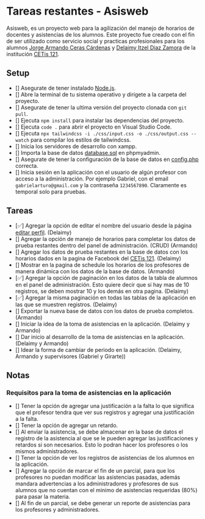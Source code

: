 # Tareas restantes - Asisweb

Asisweb, es un proyecto web para la agilización del manejo de horarios de docentes y asistencias de los alumnos. Este proyecto fue creado con el fin de ser utilizado como servicio social y practicas profesionales para los alumnos [Jorge Armando Ceras Cárdenas](https://github.com/armandodev) y [Delaimy Itzel Diaz Zamora](https://github.com/Delaimy) de la institución [CETis 121](https://www.cetis121.edu.mx/).

## Setup

- [] Asegurate de tener instalado [Node.js](https://nodejs.org/es/).
- [] Abre la terminal de tu sistema operativo y dirígete a la carpeta del proyecto.
- [] Asegurate de tener la ultima versión del proyecto clonada con `git pull`.
- [] Ejecuta `npm install` para instalar las dependencias del proyecto.
- [] Ejecuta `code .` para abrir el proyecto en Visual Studio Code.
- [] Ejecuta `npx tailwindcss -i ./css/input.css -o ./css/output.css --watch` para compilar los estilos de tailwindcss.
- [] Inicia los servidores de desarrollo con xampp.
- [] Importa la base de datos [database.sql](./api/db/database.sql) en phpmyadmin.
- [] Asegurate de tener la configuración de la base de datos en [config.php](./api/db/utils.php) correcta.
- [] Inicia sesión en la aplicación con el usuario de algún profesor con acceso a la administración. Por ejemplo Gabriel, con el email `gabrielarturo@gmail.com` y la contraseña `1234567890`. Claramente es temporal solo para pruebas.

## Tareas

- [✅] Agregar la opción de editar el nombre del usuario desde la página [editar perfil](./edit-profile.php). (Delaimy)
- [] Agregar la opción de manejo de horarios para completar los datos de prueba restantes dentro del panel de administración. (CRUD) (Armando)
- [] Agregar los datos de prueba restantes en la base de datos con los horarios dados en la pagina de Facebook del [CETis 121](https://www.facebook.com/media/set/?set=a.671046351718037&type=3). (Delaimy)
- [] Mostrar en la pagina de schedule los horarios de los profesores de manera dinámica con los datos de la base de datos. (Armando)
- [✅] Agregar la opción de paginación en los datos de la tabla de alumnos en el panel de administración. Esto quiere decir que si hay mas de 10 registros, se deben mostrar 10 y los demás en otra pagina. (Delaimy)
- [✅] Agregar la misma paginación en todas las tablas de la aplicación en las que se muestren registros. (Delaimy)
- [] Exportar la nueva base de datos con los datos de prueba completos. (Armando)
- [] Iniciar la idea de la toma de asistencias en la aplicación. (Delaimy y Armando)
- [] Dar inicio al desarrollo de la toma de asistencias en la aplicación. (Delaimy y Armando)
- [] Idear la forma de cambiar de periodo en la aplicación. (Delaimy, Armando y supervisores (Gabriel y Girarte))

## Notas

### Requisitos para la toma de asistencias en la aplicación

- [] Tener la opción de agregar una justificación a la falta lo que significa que el profesor tendra que ver sus registros y agregar una justificación a la falta.
- [] Tener la opción de agregar un retardo.
- [] Al enviar la asistencia, se debe almacenar en la base de datos el registro de la asistencia al que se le pueden agregar las justificaciones y retardos si son necesarios. Esto lo podran hacer los profesores o los mismos administradores.
- [] Tener la opción de ver los registros de asistencias de los alumnos en la aplicación.
- [] Agregar la opción de marcar el fin de un parcial, para que los profesores no puedan modificar las asistencias pasadas, además mandara advertencias a los administradores y profesores de sus alumnos que no cuentan con el minimo de asistencias requeridas (80%) para pasar la materia.
- [] Al fin de un parcial, se debe generar un reporte de asistencias para los profesores y administradores.
